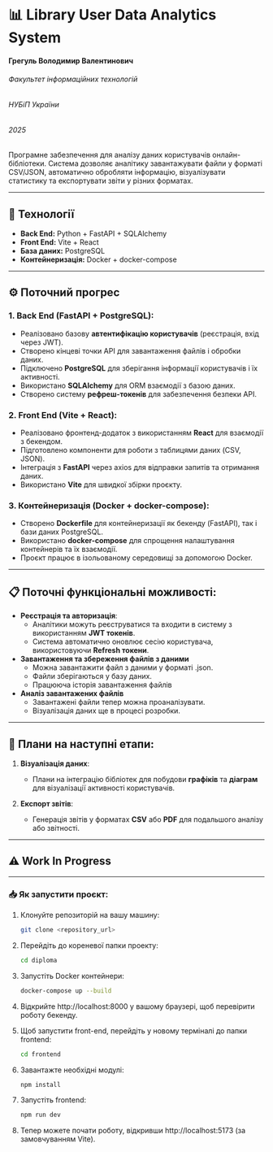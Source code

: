 # 📊 Library User Data Analytics System

#### Грегуль Володимир Валентинович  
###### Факультет інформаційних технологій  
###### НУБіП України  
###### 2025

Програмне забезпечення для аналізу даних користувачів онлайн-бібліотеки. Система дозволяє аналітику завантажувати файли у форматі CSV/JSON, автоматично обробляти інформацію, візуалізувати статистику та експортувати звіти у різних форматах.

---

## 🚀 Технології

- **Back End:** Python + FastAPI + SQLAlchemy
- **Front End:** Vite + React
- **База даних:** PostgreSQL
- **Контейнеризація:** Docker + docker-compose

---

## ⚙️ Поточний прогрес

### 1. **Back End** (FastAPI + PostgreSQL):
   - Реалізовано базову **автентифікацію користувачів** (реєстрація, вхід через JWT).
   - Створено кінцеві точки API для завантаження файлів і обробки даних.
   - Підключено **PostgreSQL** для зберігання інформації користувачів і їх активності.
   - Використано **SQLAlchemy** для ORM взаємодії з базою даних.
   - Створено систему **рефреш-токенів** для забезпечення безпеки API.

### 2. **Front End** (Vite + React):
   - Реалізовано фронтенд-додаток з використанням **React** для взаємодії з бекендом.
   - Підготовлено компоненти для роботи з таблицями даних (CSV, JSON).
   - Інтеграція з **FastAPI** через axios для відправки запитів та отримання даних.
   - Використано **Vite** для швидкої збірки проєкту.

### 3. **Контейнеризація** (Docker + docker-compose):
   - Створено **Dockerfile** для контейнеризації як бекенду (FastAPI), так і бази даних PostgreSQL.
   - Використано **docker-compose** для спрощення налаштування контейнерів та їх взаємодії.
   - Проєкт працює в ізольованому середовищі за допомогою Docker.

---

## 📋 Поточні функціональні можливості:

- **Реєстрація та авторизація**:
  - Аналітики можуть реєструватися та входити в систему з використанням **JWT токенів**.
  - Система автоматично оновлює сесію користувача, використовуючи **Refresh токени**.
- **Завантаження та збереження файлів з даними**
  - Можна завантажити файл з даними у форматі .json.
  - Файли зберігаються у базу даних.
  - Працююча історія завантаження файлів
- **Аналіз завантажених файлів**
  - Завантажені файли тепер можна проаналізувати.
  - Візуалізація даних ще в процесі розробки.

---

## 🔧 Плани на наступні етапи:


1. **Візуалізація даних**:
   - Плани на інтеграцію бібліотек для побудови **графіків** та **діаграм** для візуалізації активності користувачів.

2. **Експорт звітів**:
   - Генерація звітів у форматах **CSV** або **PDF** для подальшого аналізу або звітності.



---

## ⚠️ Work In Progress
<!-- Документація буде доповнена під час розробки проєкту -->

---

### 📥 Як запустити проєкт:

1. Клонуйте репозиторій на вашу машину:
   
   ```bash
   git clone <repository_url>
2. Перейдіть до кореневої папки проекту:

    ```bash
    cd diploma
3. Запустіть Docker контейнери:

    ```bash
    docker-compose up --build
4. Відкрийте http://localhost:8000 у вашому браузері, щоб перевірити роботу бекенду.

5. Щоб запустити front-end, перейдіть у новому терміналі до папки frontend:

    ```bash
    cd frontend
6. Завантажте необхідні модулі: 

    ```bash
    npm install
7. Запустіть frontend:
   
   ```bash
   npm run dev
8. Тепер можете почати роботу, відкривши http://localhost:5173 (за замовчуванням Vite).